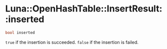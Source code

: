 # Luna::OpenHashTable::InsertResult::inserted

```c++
bool inserted
```

`true` if the insertion is succeeded. `false` if the insertion is failed. 

